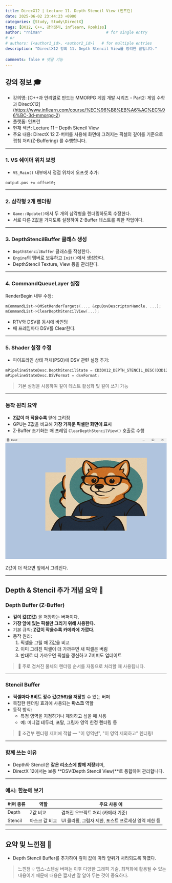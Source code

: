 ```yaml
---
title: DirecX12 | Lecture 11. Depth Stencil View (인프런)
date: 2025-06-02 23:44:23 +0900
categories: [Study, Study\DirectX]
tags: [DX12, C++, 강의정리, inflearn, Rookiss]
author: "rniman"                            # for single entry
# or
# authors: [<author1_id>, <author2_id>]   # for multiple entries
description: "DirectX12 강의 11. Depth Stencil View를 정리한 글입니다."

comments: false # 댓글 기능
---
```


## 강의 정보 🎓

- 강의명: [C++과 언리얼로 만드는 MMORPG 게임 개발 시리즈 - Part2: 게임 수학과 DirectX12] (https://www.inflearn.com/course/%EC%96%B8%EB%A6%AC%EC%96%BC-3d-mmorpg-2)
- 플랫폼: 인프런
- 현재 섹션: Lecture 11 – Depth Stencil View
- 주요 내용: DirectX 12 Z-버퍼를 사용해 화면에 그려지는 픽셀의 깊이를 기준으로 겹침 처리(Z-Buffering) 를 수행합니다.
  
---

### 1. VS 쉐이더 위치 보정

- `VS_Main()` 내부에서 정점 위치에 오프셋 추가:

```
output.pos += offset0;
```

---

### 2. 삼각형 2개 렌더링

- `Game::Update()`에서 두 개의 삼각형을 렌더링하도록 수정한다.
- 서로 다른 Z값을 가지도록 설정하여 Z-Buffer 테스트를 위한 작업이다.

---

### 3. DepthStencilBuffer 클래스 생성

- `DepthStencilBuffer` 클래스를 작성한다.
- `Engine`의 멤버로 보유하고 `Init()`에서 생성한다.
- DepthStencil Texture, View 등을 관리한다.

---

### 4. CommandQueueLayer 설정

RenderBegin 내부 수정:

```cpp
mCommandList->OMSetRenderTargets(..., &cpuDsvDescriptorHandle, ...);
mCommandList->ClearDepthStencilView(...);
```

- RTV와 DSV를 동시에 바인딩
- 매 프레임마다 DSV를 Clear한다.

---

### 5. Shader 설정 수정

- 파이프라인 상태 객체(PSO)에 DSV 관련 설정 추가:

```cpp
mPipelineStateDesc.DepthStencilState = CD3DX12_DEPTH_STENCIL_DESC(D3D12_DEFAULT);
mPipelineStateDesc.DSVFormat = dsvFormat;
```

> 기본 설정을 사용하여 깊이 테스트 활성화 및 깊이 쓰기 가능
> 

---

### 동작 원리 요약

- **Z값이 더 작을수록** 앞에 그려짐
- GPU는 Z값을 비교해 **가장 가까운 픽셀만 화면에 표시**
- Z-Buffer 초기화는 매 프레임 `ClearDepthStencilView()` 호출로 수행

![Z값이 더 작으면 앞에서 그려진다.](assets/img/DX12/01_INFLEARN/08Result.png)

Z값이 더 작으면 앞에서 그려진다.

---

## Depth & Stencil 추가 개념 요약 🧱

### Depth Buffer (Z-Buffer)

- **깊이 값(Z값)** 을 저장하는 버퍼이다.
- **가장 앞에 있는 픽셀만 그리기 위해 사용한다.**
- 기본 규칙: **Z값이 작을수록 카메라에 가깝다.**
- 동작 원리:
    1. 픽셀을 그릴 때 Z값을 비교
    2. 이미 그려진 픽셀이 더 가까우면 새 픽셀은 버림
    3. 반대로 더 가까우면 픽셀을 갱신하고 Z버퍼도 업데이트

> 🎯 주로 겹쳐진 물체의 렌더링 순서를 자동으로 처리할 때 사용됩니다.
> 

---

### Stencil Buffer

- **픽셀마다 8비트 정수 값(256)을 저장**할 수 있는 버퍼
- 복잡한 렌더링 효과에 사용되는 **마스크** 역할
- 동작 방식:
    - 특정 영역을 지정하거나 제외하고 싶을 때 사용
    - 예: 미니맵 테두리, 포탈, 그림자 영역 한정 렌더링 등

> 🎯 조건부 렌더링 제어에 적합 — "이 영역만", "이 영역 제외하고" 렌더링!
> 

---

### 함께 쓰는 이유

- Depth와 Stencil은 **같은 리소스에 함께 저장**되며,
- DirectX 12에서는 보통 **DSV(Depth Stencil View)**로 통합하여 관리합니다.

---

### 예시: 한눈에 보기

| 버퍼 종류 | 역할           | 주요 사용 예                                         |
| --------- | -------------- | ---------------------------------------------------- |
| Depth     | Z값 비교       | 겹쳐진 오브젝트 처리 (카메라 기준)                   |
| Stencil   | 마스크 값 비교 | UI 클리핑, 그림자 제한, 포스트 프로세싱 영역 제한 등 |

---

## 요약 및 느낀점 📝

- Depth Stencil Buffer를 추가하여 깊이 값에 따라 앞뒤가 처리되도록 하였다.
> 느낀점 💡
> 뎁스-스텐실 버퍼는 이후 다양한 그래픽 기술, 최적화에 활용될 수 있는 내용이기 때문에
> 내용은 짧지만 잘 알아 두는 것이 중요하다.
